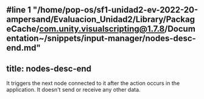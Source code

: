 #line 1 "/home/pop-os/sf1-unidad2-ev-2022-20-ampersand/Evaluacion_Unidad2/Library/PackageCache/com.unity.visualscripting@1.7.8/Documentation~/snippets/input-manager/nodes-desc-end.md"
---
title: nodes-desc-end
---

It triggers the next node connected to it after the action occurs in the application. It doesn't send or receive any other data. 